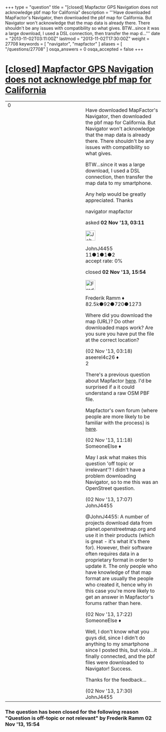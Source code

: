 +++
type = "question"
title = "[closed] Mapfactor GPS Navigation does not acknowledge pbf map for California"
description = '''Have downloaded MapFactor&#x27;s Navigator, then downloaded the pbf map for California. But Navigator won&#x27;t acknowledge that the map data is already there. There shouldn&#x27;t be any issues with compatibility so what gives. BTW...since it was a large download, I used a DSL connection, then transfer the map d...'''
date = "2013-11-02T03:11:00Z"
lastmod = "2013-11-02T17:30:00Z"
weight = 27708
keywords = [ "navigator", "mapfactor" ]
aliases = [ "/questions/27708" ]
osqa_answers = 0
osqa_accepted = false
+++

<div class="headNormal">

# [\[closed\] Mapfactor GPS Navigation does not acknowledge pbf map for California](/questions/27708/mapfactor-gps-navigation-does-not-acknowledge-pbf-map-for-california)

</div>

<div id="main-body">

<div id="askform">

<table id="question-table" style="width:100%;">
<colgroup>
<col style="width: 50%" />
<col style="width: 50%" />
</colgroup>
<tbody>
<tr>
<td style="width: 30px; vertical-align: top"><div class="vote-buttons">
<span id="post-27708-upvote" class="ajax-command post-vote up" rel="nofollow" title="I like this post (click again to cancel)"> </span>
<div id="post-27708-score" class="post-score" title="current number of votes">
0
</div>
<span id="post-27708-downvote" class="ajax-command post-vote down" rel="nofollow" title="I dont like this post (click again to cancel)"> </span> <span id="favorite-mark" class="ajax-command favorite-mark" rel="nofollow" title="mark/unmark this question as favorite (click again to cancel)"> </span>
<div id="favorite-count" class="favorite-count">
&#10;</div>
</div></td>
<td><div id="item-right">
<div class="question-body">
<p>Have downloaded MapFactor's Navigator, then downloaded the pbf map for California. But Navigator won't acknowledge that the map data is already there. There shouldn't be any issues with compatibility so what gives.</p>
<p>BTW...since it was a large download, I used a DSL connection, then transfer the map data to my smartphone.</p>
<p>Any help would be greatly appreciated. Thanks</p>
</div>
<div id="question-tags" class="tags-container tags">
<span class="post-tag tag-link-navigator" rel="tag" title="see questions tagged &#39;navigator&#39;">navigator</span> <span class="post-tag tag-link-mapfactor" rel="tag" title="see questions tagged &#39;mapfactor&#39;">mapfactor</span>
</div>
<div id="question-controls" class="post-controls">
&#10;</div>
<div class="post-update-info-container">
<div class="post-update-info post-update-info-user">
<p>asked <strong>02 Nov '13, 03:11</strong></p>
<img src="https://secure.gravatar.com/avatar/4c720e77b431eb74631240de09cd2bd4?s=32&amp;d=identicon&amp;r=g" class="gravatar" width="32" height="32" alt="JohnJ4455&#39;s gravatar image" />
<p><span>JohnJ4455</span><br />
<span class="score" title="11 reputation points">11</span><span title="1 badges"><span class="badge1">●</span><span class="badgecount">1</span></span><span title="1 badges"><span class="silver">●</span><span class="badgecount">1</span></span><span title="2 badges"><span class="bronze">●</span><span class="badgecount">2</span></span><br />
<span class="accept_rate" title="Rate of the user&#39;s accepted answers">accept rate:</span> <span title="JohnJ4455 has no accepted answers">0%</span></p>
</div>
<div class="post-update-info post-update-info-edited">
<p><span> closed <strong>02 Nov '13, 15:54</strong> </span></p>
<img src="https://secure.gravatar.com/avatar/a2b38d937e70ab39d895d17da0dd1ba4?s=32&amp;d=identicon&amp;r=g" class="gravatar" width="32" height="32" alt="Frederik%20Ramm&#39;s gravatar image" />
<p><span>Frederik Ramm ♦</span><br />
<span class="score" title="82494 reputation points"><span>82.5k</span></span><span title="92 badges"><span class="badge1">●</span><span class="badgecount">92</span></span><span title="720 badges"><span class="silver">●</span><span class="badgecount">720</span></span><span title="1273 badges"><span class="bronze">●</span><span class="badgecount">1273</span></span></p>
</div>
</div>
<div id="comments-container-27708" class="comments-container">
<span id="27709"></span>
<div id="comment-27709" class="comment">
<div id="post-27709-score" class="comment-score">
&#10;</div>
<div class="comment-text">
<p>Where did you download the map (URL)? Do other downloaded maps work? Are you sure you have put the file at the correct location?</p>
</div>
<div id="comment-27709-info" class="comment-info">
<span class="comment-age">(02 Nov '13, 03:18)</span> <span class="comment-user userinfo">aseerel4c26 ♦</span>
</div>
</div>
<span id="27719"></span>
<div id="comment-27719" class="comment">
<div id="post-27719-score" class="comment-score">
2
</div>
<div class="comment-text">
<p>There's a previous question about Mapfactor <a href="https://help.openstreetmap.org/questions/15836/mapfactor-navigator-11-map-updates">here</a>. I'd be surprised if a it could understand a raw OSM PBF file.</p>
<p>Mapfactor's own forum (where people are more likely to be familiar with the process) is <a href="http://forum.mapfactor.com/">here</a>.</p>
</div>
<div id="comment-27719-info" class="comment-info">
<span class="comment-age">(02 Nov '13, 11:18)</span> <span class="comment-user userinfo">SomeoneElse ♦</span>
</div>
</div>
<span id="27748"></span>
<div id="comment-27748" class="comment">
<div id="post-27748-score" class="comment-score">
&#10;</div>
<div class="comment-text">
<p>May I ask what makes this question 'off topic or irrelevant'? I didn't have a problem downloading Navigator, so to me this was an OpenStreet question.</p>
</div>
<div id="comment-27748-info" class="comment-info">
<span class="comment-age">(02 Nov '13, 17:07)</span> <span class="comment-user userinfo">JohnJ4455</span>
</div>
</div>
<span id="27750"></span>
<div id="comment-27750" class="comment">
<div id="post-27750-score" class="comment-score">
&#10;</div>
<div class="comment-text">
<p><span>@JohnJ4455</span>: A number of projects download data from planet.openstreetmap.org and use it in their products (which is great - it's what it's there for). However, their software often requires data in a proprietary format in order to update it. The only people who have knowledge of that map format are usually the people who created it, hence why in this case you're more likely to get an answer in Mapfactor's forums rather than here.</p>
</div>
<div id="comment-27750-info" class="comment-info">
<span class="comment-age">(02 Nov '13, 17:22)</span> <span class="comment-user userinfo">SomeoneElse ♦</span>
</div>
</div>
<span id="27752"></span>
<div id="comment-27752" class="comment">
<div id="post-27752-score" class="comment-score">
&#10;</div>
<div class="comment-text">
<p>Well, I don't know what you guys did, since I didn't do anything to my smartphone since I posted this, but viola...it finally connected, and the pbf files were downloaded to Navigator! Success.</p>
<p>Thanks for the feedback...</p>
</div>
<div id="comment-27752-info" class="comment-info">
<span class="comment-age">(02 Nov '13, 17:30)</span> <span class="comment-user userinfo">JohnJ4455</span>
</div>
</div>
</div>
<div id="comment-tools-27708" class="comment-tools">
&#10;</div>
<div class="clear">
&#10;</div>
<div id="comment-27708-form-container" class="comment-form-container">
&#10;</div>
<div class="clear">
&#10;</div>
</div></td>
</tr>
</tbody>
</table>

<div class="question-status" style="margin-bottom:15px">

### The question has been closed for the following reason "Question is off-topic or not relevant" by Frederik Ramm 02 Nov '13, 15:54

</div>

</div>

</div>

